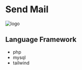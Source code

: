 # Send Mail

![logo](https://cdn.discordapp.com/attachments/1198124910950752288/1198642006143012956/image.png?ex=65bfa55b&is=65ad305b&hm=a46ffffc3a78dc8dc980f0cc528ec5eeab2da29c1bf2709fc1377f425e3f34c9&)

## Language Framework
* php
* mysql
* tailwind
